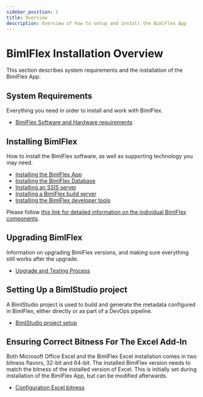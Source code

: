 ```yaml
---
sidebar_position: 1
title: Overview
description: Overview of how to setup and install the BimlFlex App
---
```

# BimlFlex Installation Overview

This section describes system requirements and the installation of the BimlFlex App.

## System Requirements

Everything you need in order to install and work with BimlFlex.

* [BimlFlex Software and Hardware requirements](bimlflex-setup-software-and-hardware-requirements)

## Installing BimlFlex

How to install the BimlFlex software, as well as supporting technology you may need.

* [Installing the BimlFlex App](bimlflex-setup-installing-bimlflex)
* [Installing the BimlFlex Database](bimlflex-setup-metadata-database-installation)
* [Installing an SSIS server](bimlflex-setup-ssis-server-install)
* [Installing a BimlFlex build server](bimlflex-setup-build-server-install)
* [Installing the BimlFlex developer tools](bimlflex-setup-developer-installation)

Please follow [this link for detailed information on the individual BimlFlex components](bimlflex-components-overview).

## Upgrading BimlFlex

Information on upgrading BimlFlex versions, and making sure everything still works after the upgrade.

* [Upgrade and Testing Process](bimlflex-setup-upgrade-and-testing)

## Setting Up a BimlStudio project

A BimlStudio project is used to build and generate the metadata configured in BimlFlex, either directly or as part of a DevOps pipeline.

* [BimlStudio project setup](bimlflex-setup-bimlstudio-project)

## Ensuring Correct Bitness For The Excel Add-In

Both Microsoft Office Excel and the BimlFlex Excel installation comes in two bitness flavors, 32-bit and 64-bit. The installed BimlFlex version needs to match the bitness of the installed version of Excel. This is initially set during installation of the BimlFlex App, but can be modified afterwards.

* [Configuration Excel bitness](bimlflex-change-excel-bitness)

